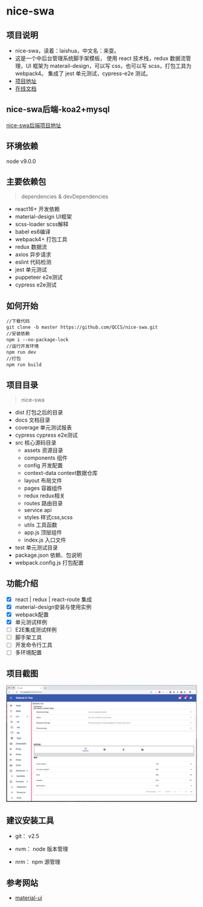 # nice-swa
## 项目说明
- nice-swa，读着：laishua，中文名：来耍。
- 这是一个中后台管理系统脚手架模板，
使用 react 技术栈，redux 数据流管理，UI 框架为 materail-design，可以写 css，也可以写 scss，打包工具为webpack4。
集成了 jest 单元测试，cypress-e2e 测试。
- [项目地址](https://github.com/QCCS/nice-swa)
- [在线文档](https://qccs.github.io/nice-swa/docs/#/)

## nice-swa后端-koa2+mysql
[nice-swa后端项目地址](https://github.com/QCCS/nice-swa-s)

## 环境依赖
node v9.0.0

## 主要依赖包
> dependencies & devDependencies
- react16+ 开发依赖
- material-design UI框架
- scss-loader scss解释
- babel es6编译
- webpack4+ 打包工具
- redux 数据流
- axios 异步请求
- eslint 代码检测
- jest 单元测试
- puppeteer e2e测试
- cypress e2e测试

## 如何开始
```
//下载代码
git clone -b master https://github.com/QCCS/nice-swa.git
//安装依赖
npm i --no-package-lock
//运行开发环境
npm run dev
//打包
npm run build
```

## 项目目录
> nice-swa 
- dist 打包之后的目录
- docs 文档目录
- coverage 单元测试报表
- cypress cypress e2e测试
- src 核心源码目录
    - assets 资源目录
    - components 组件
    - config 开发配置
    - context-data context数据仓库
    - layout 布局文件
    - pages 容器组件
    - redux redux相关
    - routes 路由目录
    - service api
    - styles 样式css,scss
    - utils 工具函数
    - app.js 顶层组件
    - index.js 入口文件
- test 单元测试目录
- package.json 依赖、包说明
- webpack.config.js 打包配置

## 功能介绍
+ [x] react | redux | react-route 集成
+ [x] material-design安装与使用实例
+ [x] webpack配置
+ [x] 单元测试样例
+ [ ] E2E集成测试样例
+ [ ] 脚手架工具
+ [ ] 开发命令行工具
+ [ ] 多环境配置

## 项目截图
![](https://github.com/QCCS/nice-swa/blob/master/docs/imgs/nice-swa.png)
## 建议安装工具

- git：
v2.5

- nvm： 
node 版本管理

- nrm：
npm 源管理

## 参考网站
- [material-ui](https://material-ui.com/)
